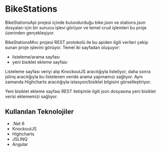 
# BikeStations

BikeStationsApi projesi içinde bulundurduğu bike.json ve stations.json dosyaları için bir sunucu işlevi görüyor ve temel crud işlemleri bu proje üzerinden gerçekleşiyor.

BikeStationsMvc projesi REST protokolü ile bu apiden ilgili verileri çekip sunan proje işlevini görüyor. Temel iki sayfadan oluşuyor:
* listeleme/arama sayfası 
* yeni bisiklet ekleme sayfası

Listeleme sayfası veriyi alıp KnockoutJS aracılığıyla listeliyor, daha sonra jslinq aracılığıyla bu listelenen veride arama yapmamızı sağlıyor. Aynı zamanda Highcharts aracılığıyla istasyon/bisiklet bilgisini görselleştiriyor.

Yeni bisiklet ekleme sayfası REST iletişimle ilgili json dosyasına yeni bisiklet verisi eklememizi sağlıyor.
## Kullanılan Teknolojiler

* .Net 6
* KnockoutJS 
* Highcharts 
* JSLINQ
* Angular
  
